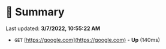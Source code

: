 # 📖 Summary
Last updated: **3/7/2022, 10:55:22 AM**

- `GET` [https://google.com](https://google.com) - **Up** (140ms)
